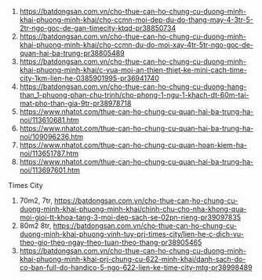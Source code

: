 1. https://batdongsan.com.vn/cho-thue-can-ho-chung-cu-duong-minh-khai-phuong-minh-khai/cho-ccmn-moi-dep-du-do-thang-may-4-3tr-5-2tr-ngo-goc-de-gan-timecity-ktqd-pr38850734
2. https://batdongsan.com.vn/cho-thue-can-ho-chung-cu-duong-minh-khai-phuong-minh-khai/cho-ccmn-du-do-moi-xay-4tr-5tr-ngo-goc-de-quan-hai-ba-trung-pr38805489
3. https://batdongsan.com.vn/cho-thue-can-ho-chung-cu-duong-minh-khai-phuong-minh-khai/c-vua-moi-an-thien-thiet-ke-mini-cach-time-city-1km-lien-he-0385901995-pr36941740
4. https://batdongsan.com.vn/cho-thue-can-ho-chung-cu-duong-hang-than_1-phuong-phan-chu-trinh/cho-phong-1-ngu-1-khach-dt-60m-tai-mat-pho-than-gia-9tr-pr38978718
5. https://www.nhatot.com/thue-can-ho-chung-cu-quan-hai-ba-trung-ha-noi/113610681.htm
6. https://www.nhatot.com/thue-can-ho-chung-cu-quan-hai-ba-trung-ha-noi/109096236.htm
7. https://www.nhatot.com/thue-can-ho-chung-cu-quan-hoan-kiem-ha-noi/113651787.htm
8. https://www.nhatot.com/thue-can-ho-chung-cu-quan-hai-ba-trung-ha-noi/113697601.htm

Times City

1. 70m2, 7tr, https://batdongsan.com.vn/cho-thue-can-ho-chung-cu-duong-minh-khai-phuong-minh-khai/chinh-chu-cho-nha-khong-qua-moi-gioi-tt-khoa-tang-3-moi-dep-sach-se-02pn-rieng-pr39097835
2. 80m2 8tr, https://batdongsan.com.vn/cho-thue-can-ho-chung-cu-duong-minh-khai-phuong-vinh-tuy-prj-times-city/lien-he-c-dich-vu-theo-gio-theo-ngay-theo-tuan-theo-thang-pr38905465
3. https://batdongsan.com.vn/cho-thue-can-ho-chung-cu-duong-minh-khai-phuong-minh-khai-prj-chung-cu-622-minh-khai/danh-sach-do-co-ban-full-do-handico-5-ngo-622-lien-ke-time-city-mtg-pr38998489
